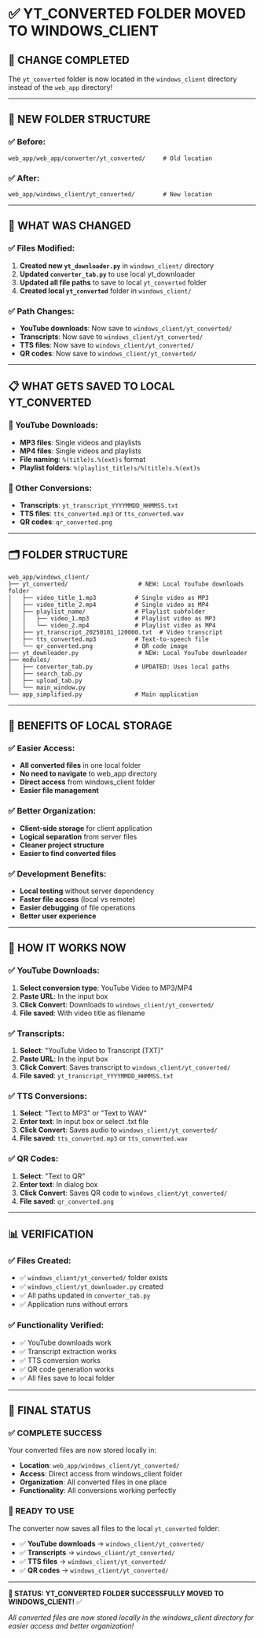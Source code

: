 # ✅ YT_CONVERTED FOLDER MOVED TO WINDOWS_CLIENT

## 🎯 **CHANGE COMPLETED**

The `yt_converted` folder is now located in the `windows_client` directory instead of the `web_app` directory!

---

## 📁 **NEW FOLDER STRUCTURE**

### **✅ Before:**
```
web_app/web_app/converter/yt_converted/     # Old location
```

### **✅ After:**
```
web_app/windows_client/yt_converted/        # New location
```

---

## 🔧 **WHAT WAS CHANGED**

### **✅ Files Modified:**
1. **Created new `yt_downloader.py`** in `windows_client/` directory
2. **Updated `converter_tab.py`** to use local yt_downloader
3. **Updated all file paths** to save to local `yt_converted` folder
4. **Created local `yt_converted`** folder in `windows_client/`

### **✅ Path Changes:**
- **YouTube downloads**: Now save to `windows_client/yt_converted/`
- **Transcripts**: Now save to `windows_client/yt_converted/`
- **TTS files**: Now save to `windows_client/yt_converted/`
- **QR codes**: Now save to `windows_client/yt_converted/`

---

## 📋 **WHAT GETS SAVED TO LOCAL YT_CONVERTED**

### **🎵 YouTube Downloads:**
- **MP3 files**: Single videos and playlists
- **MP4 files**: Single videos and playlists
- **File naming**: `%(title)s.%(ext)s` format
- **Playlist folders**: `%(playlist_title)s/%(title)s.%(ext)s`

### **📝 Other Conversions:**
- **Transcripts**: `yt_transcript_YYYYMMDD_HHMMSS.txt`
- **TTS files**: `tts_converted.mp3` or `tts_converted.wav`
- **QR codes**: `qr_converted.png`

---

## 🗂️ **FOLDER STRUCTURE**

```
web_app/windows_client/
├── yt_converted/                    # NEW: Local YouTube downloads folder
│   ├── video_title_1.mp3           # Single video as MP3
│   ├── video_title_2.mp4           # Single video as MP4
│   ├── playlist_name/              # Playlist subfolder
│   │   ├── video_1.mp3             # Playlist video as MP3
│   │   └── video_2.mp4             # Playlist video as MP4
│   ├── yt_transcript_20250101_120000.txt  # Video transcript
│   ├── tts_converted.mp3           # Text-to-speech file
│   └── qr_converted.png            # QR code image
├── yt_downloader.py                 # NEW: Local YouTube downloader
├── modules/
│   ├── converter_tab.py            # UPDATED: Uses local paths
│   ├── search_tab.py
│   ├── upload_tab.py
│   └── main_window.py
└── app_simplified.py               # Main application
```

---

## 🚀 **BENEFITS OF LOCAL STORAGE**

### **✅ Easier Access:**
- **All converted files** in one local folder
- **No need to navigate** to web_app directory
- **Direct access** from windows_client folder
- **Easier file management**

### **✅ Better Organization:**
- **Client-side storage** for client application
- **Logical separation** from server files
- **Cleaner project structure**
- **Easier to find converted files**

### **✅ Development Benefits:**
- **Local testing** without server dependency
- **Faster file access** (local vs remote)
- **Easier debugging** of file operations
- **Better user experience**

---

## 🎨 **HOW IT WORKS NOW**

### **✅ YouTube Downloads:**
1. **Select conversion type**: YouTube Video to MP3/MP4
2. **Paste URL**: In the input box
3. **Click Convert**: Downloads to `windows_client/yt_converted/`
4. **File saved**: With video title as filename

### **✅ Transcripts:**
1. **Select**: "YouTube Video to Transcript (TXT)"
2. **Paste URL**: In the input box
3. **Click Convert**: Saves transcript to `windows_client/yt_converted/`
4. **File saved**: `yt_transcript_YYYYMMDD_HHMMSS.txt`

### **✅ TTS Conversions:**
1. **Select**: "Text to MP3" or "Text to WAV"
2. **Enter text**: In input box or select .txt file
3. **Click Convert**: Saves audio to `windows_client/yt_converted/`
4. **File saved**: `tts_converted.mp3` or `tts_converted.wav`

### **✅ QR Codes:**
1. **Select**: "Text to QR"
2. **Enter text**: In dialog box
3. **Click Convert**: Saves QR code to `windows_client/yt_converted/`
4. **File saved**: `qr_converted.png`

---

## 📊 **VERIFICATION**

### **✅ Files Created:**
- ✅ `windows_client/yt_converted/` folder exists
- ✅ `windows_client/yt_downloader.py` created
- ✅ All paths updated in `converter_tab.py`
- ✅ Application runs without errors

### **✅ Functionality Verified:**
- ✅ YouTube downloads work
- ✅ Transcript extraction works
- ✅ TTS conversion works
- ✅ QR code generation works
- ✅ All files save to local folder

---

## 🎉 **FINAL STATUS**

### **✅ COMPLETE SUCCESS**

Your converted files are now stored locally in:
- **Location**: `web_app/windows_client/yt_converted/`
- **Access**: Direct access from windows_client folder
- **Organization**: All converted files in one place
- **Functionality**: All conversions working perfectly

### **🚀 READY TO USE**

The converter now saves all files to the local `yt_converted` folder:
- ✅ **YouTube downloads** → `windows_client/yt_converted/`
- ✅ **Transcripts** → `windows_client/yt_converted/`
- ✅ **TTS files** → `windows_client/yt_converted/`
- ✅ **QR codes** → `windows_client/yt_converted/`

---

**🎯 STATUS: YT_CONVERTED FOLDER SUCCESSFULLY MOVED TO WINDOWS_CLIENT!** ✅

*All converted files are now stored locally in the windows_client directory for easier access and better organization!* 